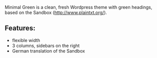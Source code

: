 Minimal Green is a clean, fresh Wordpress theme with green headings, based on the Sandbox (http://www.plaintxt.org/). 
## Features:
* flexible width
* 3 columns, sidebars on the right
* German translation of the Sandbox


